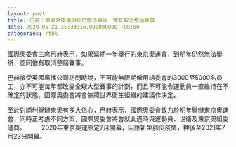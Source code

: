 ```yaml
---
layout: post
title: 巴赫：倘東京奧運明年仍無法舉辦　惟有取消整屆賽事
date: 2020-05-21 16:33:16.000000000 +08:00
categories: rthk
---
```


國際奧委會主席巴赫表示，如果延期一年舉行的東京奧運會，到明年仍然無法舉辦，認同惟有取消整屆賽事。

巴赫接受英國廣播公司訪問時說，不可能無限期僱用組委會的3000至5000名員工，亦不可能每年都改變全球大型賽事的計劃，而且不可能令運動員一直維持在不確定的狀態。國際奧委會將會依照世界衛生組織的建議作決定。

至於對順利舉辦東奧有多大信心，巴赫表示，國際奧委會致力於明年舉辦東京奧運會，同時正考慮不同方案，國際奧委會將會就此適時與運動員、世衛及東京奧組委磋商。
　　
2020年東京奧運原定7月開幕，因應新型肺炎疫情，押後至2021年7月23日開幕。
